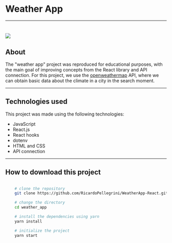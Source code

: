 # Weather App
---

<h1><img src="public/app.gif"></h1>

## About

The "weather app" project was reproduced for educational purposes, with the main goal of improving concepts from the React library and API connection. For this project, we use the [openweathermap](https://openweathermap.org/) API, where we can obtain basic data about the climate in a city in the search moment.

---

## Technologies used

This project was made using the following technologies:

- JavaScript
- React.js
- React hooks
- dotenv
- HTML and CSS
- API connection
---

## How to download this project

```bash

    # clone the repository
    git clone https://github.com/RicardoPellegrini/WeatherApp-React.git

    # change the directory
    cd weather_app

    # install the dependencies using yarn
    yarn install

    # initialize the project
    yarn start
```

